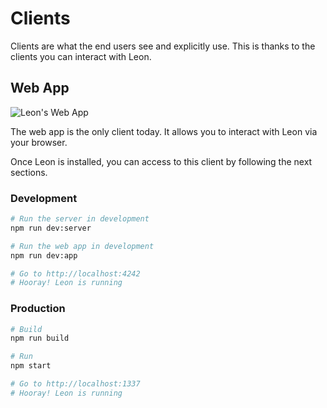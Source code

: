 # Clients

Clients are what the end users see and explicitly use. This is thanks to the clients you can interact with Leon.

## Web App

![Leon's Web App](/assets/img/web-app_client_en.png "Leon's Web App")

The web app is the only client today. It allows you to interact with Leon via your browser.

Once Leon is installed, you can access to this client by following the next sections.

### Development

```bash
# Run the server in development
npm run dev:server

# Run the web app in development
npm run dev:app

# Go to http://localhost:4242
# Hooray! Leon is running
```

### Production

```bash
# Build
npm run build

# Run
npm start

# Go to http://localhost:1337
# Hooray! Leon is running
```
